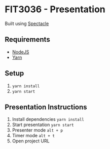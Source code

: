 # FIT3036 - Presentation

Built using [Spectacle](https://github.com/FormidableLabs/spectacle)

## Requirements

- [NodeJS](https://nodejs.org/en/)
- [Yarn](https://yarnpkg.com/en/)

## Setup

1. `yarn install`
2. `yarn start`

## Presentation Instructions

1. Install dependencies `yarn install`
2. Start presentation `yarn start`
3. Presenter mode `alt + p`
4. Timer mode `alt + t`
5. Open project URL
<!-- TODO: Add project URL -->
